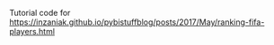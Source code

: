 Tutorial code for 
https://inzaniak.github.io/pybistuffblog/posts/2017/May/ranking-fifa-players.html